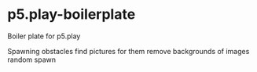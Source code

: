 # p5.play-boilerplate
Boiler plate for p5.play

Spawning obstacles
find pictures for them
remove backgrounds of images
random spawn
